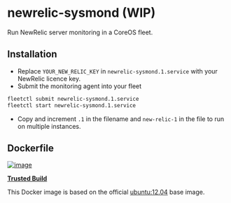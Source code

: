 # newrelic-sysmond (WIP)

Run NewRelic server monitoring in a CoreOS fleet.

## Installation
* Replace `YOUR_NEW_RELIC_KEY` in `newrelic-sysmond.1.service` with your NewRelic licence key.
* Submit the monitoring agent into your fleet

```bash
fleetctl submit newrelic-sysmond.1.service
fleetctl start newrelic-sysmond.1.service
```

* Copy and increment `.1` in the filename and `new-relic-1` in the file to run on multiple instances.

## Dockerfile

[![image](https://d207aa93qlcgug.cloudfront.net/img/icons/framed-icon-checked-repository.svg)](https://index.docker.io/u/johanneswuerbach/newrelic-sysmond/)

[**Trusted Build**](https://index.docker.io/u/johanneswuerbach/newrelic-sysmond/)

This Docker image is based on the official [ubuntu:12.04](https://index.docker.io/_/ubuntu/) base image.
